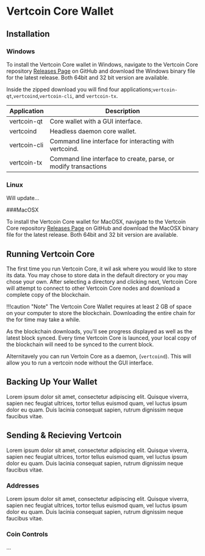 # Vertcoin Core Wallet

## Installation 


### Windows

To install the Vertcoin Core wallet in Windows, navigate to the Vertcoin Core repository [Releases Page](https://github.com/vertcoin/vertcoin/releases) on GitHub and download the Windows binary file for the latest release. Both 64bit and 32 bit version are available.



Inside the zipped download you will find four applications;```vertcoin-qt```,```vertcoind```,```vertcoin-cli```,  and ```vertcoin-tx```.


| Application  | Description                                                      |
|--------------|------------------------------------------------------------------|
| vertcoin-qt  | Core wallet with a GUI interface.                                |
| vertcoind    | Headless daemon core wallet.                                     |
| vertcoin-cli | Command line interface for interacting with vertcoind.           |
| vertcoin-tx  | Command line interface to  create, parse, or modify transactions |



### Linux

Will update...

###MacOSX

To install the Vertcoin Core wallet for MacOSX, navigate to the Vertcoin Core repository [Releases Page](https://github.com/vertcoin/vertcoin/releases) on GitHub and download the MacOSX binary file for the latest release. Both 64bit and 32 bit version are available.

##  Running Vertcoin Core
 
The first time you run Vertcoin Core, it wil ask where you would like to store its data. You may chose to store data in the default directory or you may chose your own. After selecting a directory and clicking next, Vertcoin Core will attempt to connect to other Vertcoin Core nodes and download a complete copy of the blockchain.


!!!caution "Note"
    The Vertcoin Core Wallet requires at least 2 GB of space on your computer to store the blockchain. Downloading the entire chain for the for time may take a while.
    
As the blockchain downloads, you'll see progress displayed as well as the latest block synced. Every time Vertcoin Core is launced, your local copy of the blockchain will need to be synced to the current block. 

Alternitavely you can run Vertoin Core as a daemon, (```vertcoind```). This will allow you to run a vertcoin node without the GUI interface.

## Backing Up Your Wallet

Lorem ipsum dolor sit amet, consectetur adipiscing elit. Quisque viverra, sapien nec feugiat ultrices, tortor tellus euismod quam, vel luctus ipsum dolor eu quam. Duis lacinia consequat sapien, rutrum dignissim neque faucibus vitae. 

## Sending & Recieving Vertcoin
Lorem ipsum dolor sit amet, consectetur adipiscing elit. Quisque viverra, sapien nec feugiat ultrices, tortor tellus euismod quam, vel luctus ipsum dolor eu quam. Duis lacinia consequat sapien, rutrum dignissim neque faucibus vitae. 

### Addresses
Lorem ipsum dolor sit amet, consectetur adipiscing elit. Quisque viverra, sapien nec feugiat ultrices, tortor tellus euismod quam, vel luctus ipsum dolor eu quam. Duis lacinia consequat sapien, rutrum dignissim neque faucibus vitae. 

### Coin Controls

...